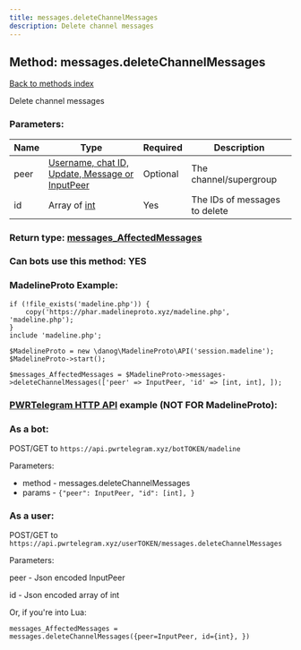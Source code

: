 ```yaml
---
title: messages.deleteChannelMessages
description: Delete channel messages
---
```

## Method: messages.deleteChannelMessages  
[Back to methods index](index.md)


Delete channel messages

### Parameters:

| Name     |    Type       | Required | Description |
|----------|---------------|----------|-------------|
|peer|[Username, chat ID, Update, Message or InputPeer](../types/InputPeer.md) | Optional|The channel/supergroup|
|id|Array of [int](../types/int.md) | Yes|The IDs of messages to delete|


### Return type: [messages\_AffectedMessages](../types/messages_AffectedMessages.md)

### Can bots use this method: **YES**


### MadelineProto Example:


```
if (!file_exists('madeline.php')) {
    copy('https://phar.madelineproto.xyz/madeline.php', 'madeline.php');
}
include 'madeline.php';

$MadelineProto = new \danog\MadelineProto\API('session.madeline');
$MadelineProto->start();

$messages_AffectedMessages = $MadelineProto->messages->deleteChannelMessages(['peer' => InputPeer, 'id' => [int, int], ]);
```

### [PWRTelegram HTTP API](https://pwrtelegram.xyz) example (NOT FOR MadelineProto):

### As a bot:

POST/GET to `https://api.pwrtelegram.xyz/botTOKEN/madeline`

Parameters:

* method - messages.deleteChannelMessages
* params - `{"peer": InputPeer, "id": [int], }`



### As a user:

POST/GET to `https://api.pwrtelegram.xyz/userTOKEN/messages.deleteChannelMessages`

Parameters:

peer - Json encoded InputPeer

id - Json encoded  array of int




Or, if you're into Lua:

```
messages_AffectedMessages = messages.deleteChannelMessages({peer=InputPeer, id={int}, })
```

